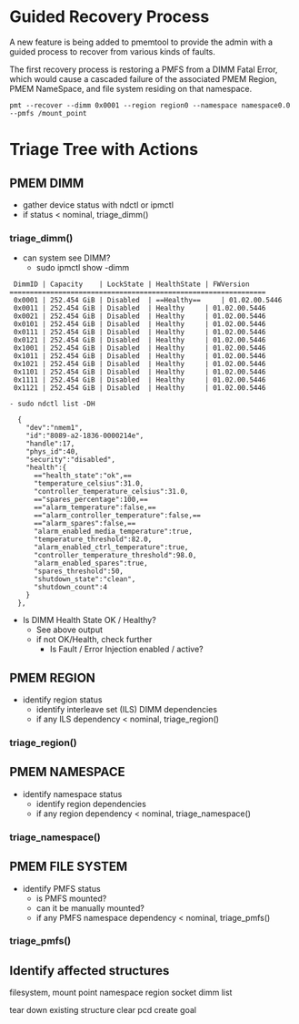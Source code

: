 # Guided Recovery Process

A new feature is being added to pmemtool to provide the admin with a guided
process to recover from various kinds of faults.

The first recovery process is restoring a PMFS from a DIMM Fatal Error, which
would cause a cascaded failure of the associated PMEM Region, PMEM NameSpace,
and file system residing on that namespace.

```
pmt --recover --dimm 0x0001 --region region0 --namespace namespace0.0 --pmfs /mount_point
```

# Triage Tree with Actions
## PMEM DIMM
- gather device status with ndctl or ipmctl
- if status < nominal, triage_dimm()

### triage_dimm()
- can system see DIMM?
    - sudo ipmctl show -dimm
```
 DimmID | Capacity    | LockState | HealthState | FWVersion
===============================================================
 0x0001 | 252.454 GiB | Disabled  | ==Healthy==     | 01.02.00.5446
 0x0011 | 252.454 GiB | Disabled  | Healthy     | 01.02.00.5446
 0x0021 | 252.454 GiB | Disabled  | Healthy     | 01.02.00.5446
 0x0101 | 252.454 GiB | Disabled  | Healthy     | 01.02.00.5446
 0x0111 | 252.454 GiB | Disabled  | Healthy     | 01.02.00.5446
 0x0121 | 252.454 GiB | Disabled  | Healthy     | 01.02.00.5446
 0x1001 | 252.454 GiB | Disabled  | Healthy     | 01.02.00.5446
 0x1011 | 252.454 GiB | Disabled  | Healthy     | 01.02.00.5446
 0x1021 | 252.454 GiB | Disabled  | Healthy     | 01.02.00.5446
 0x1101 | 252.454 GiB | Disabled  | Healthy     | 01.02.00.5446
 0x1111 | 252.454 GiB | Disabled  | Healthy     | 01.02.00.5446
 0x1121 | 252.454 GiB | Disabled  | Healthy     | 01.02.00.5446
```
    - sudo ndctl list -DH
```
  {
    "dev":"nmem1",
    "id":"8089-a2-1836-0000214e",
    "handle":17,
    "phys_id":40,
    "security":"disabled",
    "health":{
      =="health_state":"ok",==
      "temperature_celsius":31.0,
      "controller_temperature_celsius":31.0,
      =="spares_percentage":100,==
      =="alarm_temperature":false,==
      =="alarm_controller_temperature":false,==
      =="alarm_spares":false,==
      "alarm_enabled_media_temperature":true,
      "temperature_threshold":82.0,
      "alarm_enabled_ctrl_temperature":true,
      "controller_temperature_threshold":98.0,
      "alarm_enabled_spares":true,
      "spares_threshold":50,
      "shutdown_state":"clean",
      "shutdown_count":4
    }
  },
```
- Is DIMM Health State OK / Healthy?
   - See above output
   - if not OK/Health, check further
      - Is Fault / Error Injection enabled / active?

## PMEM REGION
- identify region status
    - identify interleave set (ILS) DIMM dependencies
    - if any ILS dependency < nominal, triage_region()

### triage_region()

## PMEM NAMESPACE
- identify namespace status
    - identify region dependencies
    - if any region dependency < nominal, triage_namespace()

### triage_namespace()

## PMEM FILE SYSTEM
- identify PMFS status
    - is PMFS mounted?
    - can it be manually mounted?
    - if any PMFS namespace dependency < nominal, triage_pmfs()

### triage_pmfs()

## Identify affected structures
  filesystem, mount point
  namespace
  region
  socket
  dimm list

tear down existing structure
clear pcd
create goal




